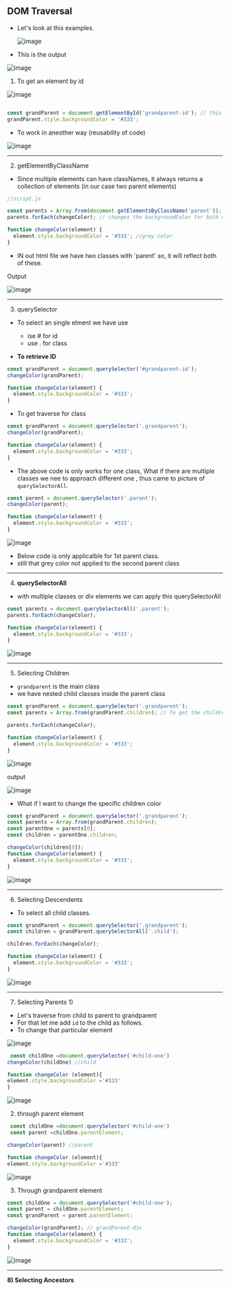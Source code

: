 ## DOM Traversal

- Let's look at this examples.

  ![image](https://github.com/venkatdas/Interview_prep/assets/43024084/c8feeb13-7e70-44d9-b38b-48d9dc60e46f)

- This is the output

![image](https://github.com/venkatdas/Interview_prep/assets/43024084/a9216ff7-0441-4a86-bb42-bfc3ca81c5cc)


1) To get an element by id


![image](https://github.com/venkatdas/Interview_prep/assets/43024084/48e2701c-32cd-4a6f-aad8-bc8a90301b7d)

```js

const grandParent = document.getElementById('grandparent-id'); // this should match the id attribute provided in .html file
grandParent.style.backgroundColor = '#333';
```


- To work in aneother way (reusability of code)

![image](https://github.com/venkatdas/Interview_prep/assets/43024084/6b038b19-32c5-4cd6-b7bb-fb620bcb7553)


________________________________________
2) getElementByClassName

- Since multiple elements can have classNames, it always returns a collection of elements (in our case two parent elements)


```js
//script.js

const parents = Array.from(document.getElementsByClassName('parent'));
parents.forEach(changeColor); // changes the backgroundColor for both of the parent classes

function changeColor(element) {
  element.style.backgroundColor = '#333'; //grey color
}
```

- IN out html file we have two classes with `parent' so, it will reflect both of these.


Output

![image](https://github.com/venkatdas/Interview_prep/assets/43024084/e7e5b671-437b-4e3c-a24c-58bc26b81e74)


_________________________________

3) querySelector

- To select an single elment we have use
  - ise # for id
  - use . for class


- **To retrieve ID**

```js
const grandParent = document.querySelector('#grandparent-id');
changeColor(grandParent);

function changeColor(element) {
  element.style.backgroundColor = '#333';
}
```

- To get traverse for class

```js
const grandParent = document.querySelector('.grandparent');
changeColor(grandParent);

function changeColor(element) {
  element.style.backgroundColor = '#333';
}
```

- The above code is only works for one class, What if there are multiple classes we nee to approach different one , thus came to picture of `querySelectorAll`.


```js
const parent = document.querySelector('.parent');
changeColor(parent);

function changeColor(element) {
  element.style.backgroundColor = '#333';
}
```

 ![image](https://github.com/venkatdas/Interview_prep/assets/43024084/966ac71e-fc3e-4a21-8a20-ab628d1273f7)

- Below code is only applicalble for 1st parent class.
- still that grey color not applied to the second parent class

___________________________

4) **querySelectorAll**


- with multiple classes or div elements we can apply this querySelectorAll


```js
const parents = document.querySelectorAll('.parent');
parents.forEach(changeColor);

function changeColor(element) {
  element.style.backgroundColor = '#333';
}
```


![image](https://github.com/venkatdas/Interview_prep/assets/43024084/f1ec6b6c-f195-4b44-8f15-94de359402fd)


_____________________________________

5) Selecting Children


- `grandparent` is the main class
- we have nested child classes inside the parent class

```js
const grandParent = document.querySelector('.grandparent');
const parents = Array.from(grandParent.children); // To get the children classes

parents.forEach(changeColor);

function changeColor(element) {
  element.style.backgroundColor = '#333';
}
```


![image](https://github.com/venkatdas/Interview_prep/assets/43024084/368af5ed-4b13-4053-ad82-0bb7eae8501a)

output

![image](https://github.com/venkatdas/Interview_prep/assets/43024084/9cfe77dc-2371-4a0e-a151-9bd0c08b5f84)


- What if I want to change the specific children color

```js
const grandParent = document.querySelector('.grandparent');
const parents = Array.from(grandParent.children);
const parentOne = parents[0];
const children = parentOne.children;

changeColor(children[0]);
function changeColor(element) {
  element.style.backgroundColor = '#333';
}
```

![image](https://github.com/venkatdas/Interview_prep/assets/43024084/7b88b4fb-b700-49a5-a56d-d384de404c3e)

____________________________________

6) Selecting Descendents

- To select all child classes.

```js
const grandParent = document.querySelector('.grandparent');
const children = grandParent.querySelectorAll('.child');

children.forEach(changeColor);

function changeColor(element) {
  element.style.backgroundColor = '#333';
}
```
![image](https://github.com/venkatdas/Interview_prep/assets/43024084/e3cd6b58-edbd-4382-83c8-29dc000ed3ec)

_________________________________________

7) Selecting Parents
   1)

- Let's traverse from child to parent to grandparent
- For that let me add `id` to the child as follows.
- To change that particular element

![image](https://github.com/venkatdas/Interview_prep/assets/43024084/c6b07805-58cf-4615-8c9e-850605cc51b4)

```js
 const childOne =document.querySelector('#child-one')
changeColor(childOne) //child

function changeColor (element){
element.style.backgroundColor ='#333'
}
```

![image](https://github.com/venkatdas/Interview_prep/assets/43024084/eda11d95-e73d-448c-a375-57c9addea7ff)


2) through parent element

```js
 const childOne =document.querySelector('#child-one')
 const parent =childOne.parentElement;

changeColor(parent) //parent

function changeColor (element){
element.style.backgroundColor ='#333'
```
![image](https://github.com/venkatdas/Interview_prep/assets/43024084/5f50cde2-a2aa-4c89-9cdf-ffba235fb6c7)

3) Through grandparent element


```js
const childOne = document.querySelector('#child-one');
const parent = childOne.parentElement;
const grandParent = parent.parentElement;

changeColor(grandParent); // grandParent-div
function changeColor(element) {
  element.style.backgroundColor = '#333';
}
```

![image](https://github.com/venkatdas/Interview_prep/assets/43024084/a279558f-5f3f-4fd0-98d5-8ace189e0116)


________________________________________

**8) Selecting Ancestors**















